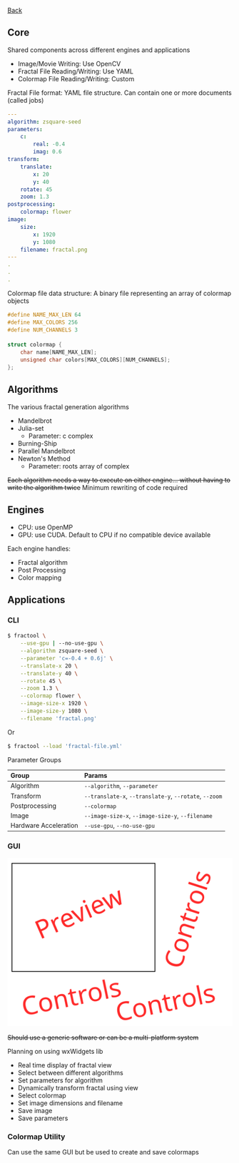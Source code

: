 [Back](/fractool)

Core
-------------------------------------------------------------------------------------

Shared components across different engines and applications

- Image/Movie Writing: Use OpenCV
- Fractal File Reading/Writing: Use YAML
- Colormap File Reading/Writing: Custom

Fractal File format: YAML file structure. Can contain one or more documents (called
jobs)

```yaml
---
algorithm: zsquare-seed
parameters:
    c:
        real: -0.4
        imag: 0.6
transform:
    translate:
        x: 20
        y: 40
    rotate: 45
    zoom: 1.3
postprocessing:
    colormap: flower
image:
    size:
        x: 1920
        y: 1080
    filename: fractal.png
---
.
.
.
```

Colormap file data structure: A binary file 
representing an array of colormap objects

```c++
#define NAME_MAX_LEN 64
#define MAX_COLORS 256
#define NUM_CHANNELS 3

struct colormap {
    char name[NAME_MAX_LEN];
    unsigned char colors[MAX_COLORS][NUM_CHANNELS];
};
```

Algorithms
-------------------------------------------------------------------------------------

The various fractal generation algorithms

- Mandelbrot
- Julia-set
    - Parameter: c complex
- Burning-Ship
- Parallel Mandelbrot
- Newton's Method
    - Parameter: roots array of complex

~~Each algorithm needs a way to execute on either engine... without having to write 
the algorithm twice~~ Minimum rewriting of code required

Engines
-------------------------------------------------------------------------------------

- CPU: use OpenMP
- GPU: use CUDA. Default to CPU if no compatible device available

Each engine handles:

- Fractal algorithm
- Post Processing
- Color mapping

Applications
-------------------------------------------------------------------------------------

### CLI

```bash
$ fractool \
    --use-gpu | --no-use-gpu \
    --algorithm zsquare-seed \
    --parameter 'c=-0.4 + 0.6j' \
    --translate-x 20 \
    --translate-y 40 \
    --rotate 45 \
    --zoom 1.3 \
    --colormap flower \
    --image-size-x 1920 \
    --image-size-y 1080 \
    --filename 'fractal.png'
```

Or

```bash
$ fractool --load 'fractal-file.yml'
```

Parameter Groups

| Group                 | Params                                                 |
|:----------------------|:-------------------------------------------------------|
| Algorithm             | `--algorithm`, `--parameter`                           |
| Transform             | `--translate-x`, `--translate-y`, `--rotate`, `--zoom` |
| Postprocessing        | `--colormap`                                           |
| Image                 | `--image-size-x`, `--image-size-y`, `--filename`       |
| Hardware Acceleration | `--use-gpu`, `--no-use-gpu`                            |

### GUI

![GUI](gui.svg)

~~Should use a generic software or can be a multi-platform system~~

Planning on using wxWidgets lib

- Real time display of fractal view
- Select between different algorithms
- Set parameters for algorithm
- Dynamically transform fractal using view
- Select colormap
- Set image dimensions and filename
- Save image
- Save parameters

### Colormap Utility

Can use the same GUI but be used to create and save colormaps